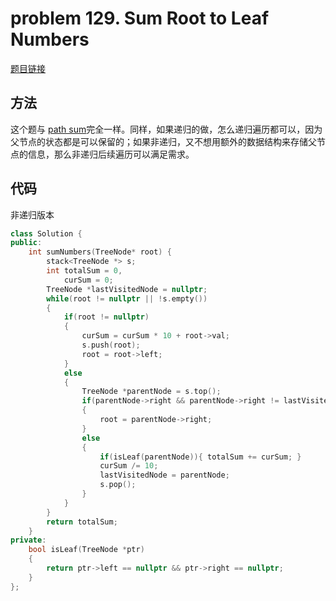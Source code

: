 # problem 129. Sum Root to Leaf Numbers

[题目链接](https://leetcode.com/problems/sum-root-to-leaf-numbers/)

## 方法

这个题与 [path sum](prob112pathsum.md)完全一样。同样，如果递归的做，怎么递归遍历都可以，因为父节点的状态都是可以保留的；如果非递归，又不想用额外的数据结构来存储父节点的信息，那么非递归后续遍历可以满足需求。

## 代码

非递归版本

```C++
class Solution {
public:
    int sumNumbers(TreeNode* root) {
        stack<TreeNode *> s;
        int totalSum = 0,
            curSum = 0;
        TreeNode *lastVisitedNode = nullptr;
        while(root != nullptr || !s.empty())
        {
            if(root != nullptr)
            {
                curSum = curSum * 10 + root->val;
                s.push(root);
                root = root->left;
            }
            else
            {
                TreeNode *parentNode = s.top();
                if(parentNode->right && parentNode->right != lastVisitedNode)
                {
                    root = parentNode->right;
                }
                else
                {
                    if(isLeaf(parentNode)){ totalSum += curSum; }
                    curSum /= 10;
                    lastVisitedNode = parentNode;
                    s.pop();
                }
            }
        }
        return totalSum;
    }
private:
    bool isLeaf(TreeNode *ptr)
    {
        return ptr->left == nullptr && ptr->right == nullptr;
    }
};
```
